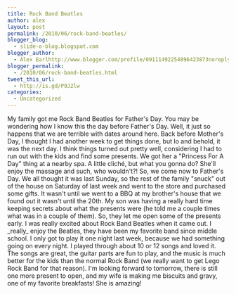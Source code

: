 ```yaml
---
title: Rock Band Beatles
author: alex
layout: post
permalink: /2010/06/rock-band-beatles/
blogger_blog:
  - slide-o-blog.blogspot.com
blogger_author:
  - Alex Earlhttp://www.blogger.com/profile/09111492254896423873noreply@blogger.com
blogger_permalink:
  - /2010/06/rock-band-beatles.html
tweet_this_url:
  - http://is.gd/P9J2lw
categories:
  - Uncategorized
---
```

My family got me Rock Band Beatles for Father's Day. You may be wondering how I know this the day before Father's Day. Well, it just so happens that we are terrible with dates around here. Back before Mother's Day, I thought I had another week to get things done, but lo and behold, it was the next day. I think things turned out pretty well, considering I had to run out with the kids and find some presents. We got her a "Princess For A Day" thing at a nearby spa. A little cliché, but what you gonna do? She'll enjoy the massage and such, who wouldn't?! So, we come now to Father's Day. We all thought it was last Sunday, so the rest of the family "snuck" out of the house on Saturday of last week and went to the store and purchased some gifts. It wasn't until we went to a BBQ at my brother's house that we found out it wasn't until the 20th. My son was having a really hard time keeping secrets about what the presents were (he told me a couple times what was in a couple of them). So, they let me open some of the presents early. I was really excited about Rock Band Beatles when it came out. I \_really\_ enjoy the Beatles, they have been my favorite band since middle school. I only got to play it one night last week, because we had something going on every night. I played through about 10 or 12 songs and loved it. The songs are great, the guitar parts are fun to play, and the music is much better for the kids than the normal Rock Band (we really want to get Lego Rock Band for that reason). I'm looking forward to tomorrow, there is still one more present to open, and my wife is making me biscuits and gravy, one of my favorite breakfasts! She is amazing!

